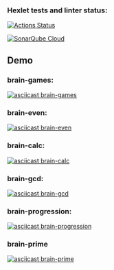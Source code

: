 ### Hexlet tests and linter status:

[![Actions Status](https://github.com/twilingway/qa-auto-engineer-javascript-project-44/actions/workflows/hexlet-check.yml/badge.svg)](https://github.com/twilingway/qa-auto-engineer-javascript-project-44/actions)

[![SonarQube Cloud](https://sonarcloud.io/images/project_badges/sonarcloud-light.svg)](https://sonarcloud.io/summary/new_code?id=twilingway_qa-auto-engineer-javascript-project-44)

## Demo

### brain-games:

[![asciicast brain-games](https://gravatar.com/avatar/26a150fc50a9c14b89c8bab8b928d518?s=128&d=retro)](https://asciinema.org/a/Qbb0XrYpXWNMivhPfSq9eNskM)

### brain-even:

[![asciicast brain-even](https://gravatar.com/avatar/26a150fc50a9c14b89c8bab8b928d518?s=128&d=retro)](https://asciinema.org/a/i3nPQyhn9ScwXCCIO9MyWOmvF)

### brain-calc:

[![asciicast brain-calc](https://gravatar.com/avatar/26a150fc50a9c14b89c8bab8b928d518?s=128&d=retro)](https://asciinema.org/a/RbaXU3xdeIo1zJ4rUH110Ponv)

### brain-gcd:

[![asciicast brain-gcd](https://gravatar.com/avatar/26a150fc50a9c14b89c8bab8b928d518?s=128&d=retro)](https://asciinema.org/a/GIQcC4fpMU3Kbyf18yGb0wo0e)

### brain-progression:

[![asciicast brain-progression](https://gravatar.com/avatar/26a150fc50a9c14b89c8bab8b928d518?s=128&d=retro)](https://asciinema.org/a/yW2Z7aLGFrGeQBoXNg3aXNTn2)

### brain-prime

[![asciicast brain-prime](https://gravatar.com/avatar/26a150fc50a9c14b89c8bab8b928d518?s=128&d=retro)](https://asciinema.org/a/GkN8WZL09tHKfmFjQ7dlWY0YS)
